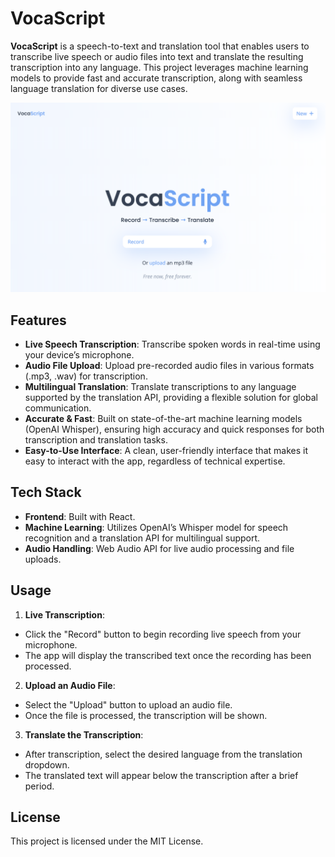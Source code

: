# VocaScript

**VocaScript** is a speech-to-text and translation tool that enables users to transcribe live speech or audio files into text and translate the resulting transcription into any language. This project leverages machine learning models to provide fast and accurate transcription, along with seamless language translation for diverse use cases.

![View of the home page of the app](image.png)

## Features

- **Live Speech Transcription**: Transcribe spoken words in real-time using your device’s microphone.
- **Audio File Upload**: Upload pre-recorded audio files in various formats (.mp3, .wav) for transcription.
- **Multilingual Translation**: Translate transcriptions to any language supported by the translation API, providing a flexible solution for global communication.
- **Accurate & Fast**: Built on state-of-the-art machine learning models (OpenAI Whisper), ensuring high accuracy and quick responses for both transcription and translation tasks.
- **Easy-to-Use Interface**: A clean, user-friendly interface that makes it easy to interact with the app, regardless of technical expertise.

## Tech Stack

- **Frontend**: Built with React.
- **Machine Learning**: Utilizes OpenAI’s Whisper model for speech recognition and a translation API for multilingual support.
- **Audio Handling**: Web Audio API for live audio processing and file uploads.

## Usage

1. **Live Transcription**:

- Click the "Record" button to begin recording live speech from your microphone.
- The app will display the transcribed text once the recording has been processed.

2. **Upload an Audio File**:

- Select the "Upload" button to upload an audio file.
- Once the file is processed, the transcription will be shown.

3. **Translate the Transcription**:

- After transcription, select the desired language from the translation dropdown.
- The translated text will appear below the transcription after a brief period.

## License

This project is licensed under the MIT License.
